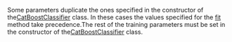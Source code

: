 
Some parameters duplicate the ones specified in the constructor of the[CatBoostClassifier](../../../concepts/python-reference_catboostclassifier.md) class. In these cases the values specified for the [fit](../../../concepts/python-reference_catboostclassifier_fit.md) method take precedence.The rest of the training parameters must be set in the constructor of the[CatBoostClassifier](../../../concepts/python-reference_catboostclassifier.md) class.

